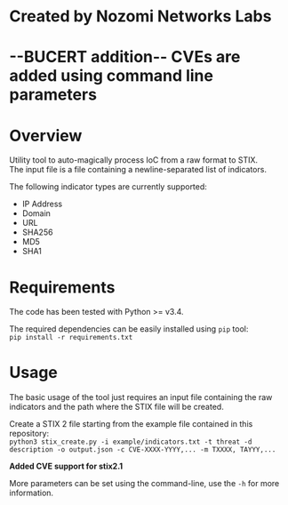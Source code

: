 # Created by Nozomi Networks Labs
# --BUCERT addition-- CVEs are added using command line parameters

# Overview
Utility tool to auto-magically process IoC from a raw format to STIX.\
The input file is a file containing a newline-separated list of indicators.

The following indicator types are currently supported:
* IP Address
* Domain
* URL
* SHA256
* MD5
* SHA1

# Requirements
The code has been tested with Python >= v3.4.

The required dependencies can be easily installed using `pip` tool:\
`pip install -r requirements.txt`

# Usage
The basic usage of the tool just requires an input file containing the raw indicators and the path where the STIX file will be created.

Create a STIX 2 file starting from the example file contained in this repository:\
`python3 stix_create.py -i example/indicators.txt -t threat -d description -o output.json -c CVE-XXXX-YYYY,... -m TXXXX, TAYYY,...`

**Added CVE support for stix2.1**

More parameters can be set using the command-line, use the `-h` for more information.
